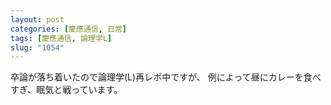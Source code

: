 ```yaml
---
layout: post
categories: [慶應通信, 日常]
tags: [慶應通信, 論理学L]
slug: "1054"
---
```

卒論が落ち着いたので論理学(L)再レポ中ですが、
例によって昼にカレーを食べすぎ、眠気と戦っています。
